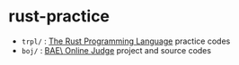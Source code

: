 # rust-practice

 * `trpl/` : [The Rust Programming Language](https://doc.rust-lang.org/book/) practice codes
 * `boj/` : [BAE\\<JOON> Online Judge](https://acmicpc.co.kr/) project and source codes


